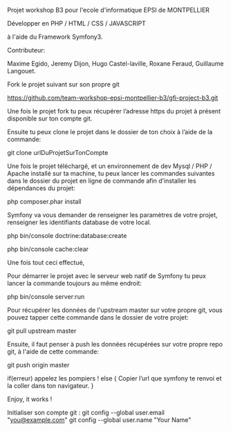 Projet workshop B3 pour l'ecole d'informatique EPSI de MONTPELLIER

Développer en PHP / HTML / CSS / JAVASCRIPT

à l'aide du Framework Symfony3.

Contributeur:

Maxime Egido, Jeremy Dijon, Hugo Castel-laville, Roxane Feraud, Guillaume Langouet.

Fork le projet suivant sur son propre git

https://github.com/team-workshop-epsi-montpellier-b3/gfi-project-b3.git

Une fois le projet fork tu peux récupérer l’adresse https du projet à présent disponible sur ton compte git.

Ensuite tu peux clone le projet dans le dossier de ton choix à l’aide de la commande:

git clone urlDuProjetSurTonCompte

Une fois le projet téléchargé, et un environnement de dev Mysql / PHP / Apache installé sur ta machine, tu peux lancer les commandes suivantes dans le dossier du projet en ligne de commande afin d’installer les dépendances du projet:

php composer.phar install

Symfony va vous demander de renseigner les paramètres de votre projet, renseigner les identifiants database de votre local.

php bin/console doctrine:database:create

php bin/console cache:clear


Une fois tout ceci effectué,

Pour démarrer le projet avec le serveur web natif de Symfony tu peux lancer la commande toujours au même endroit:

php bin/console server:run


Pour récupérer les données de l'upstream master sur votre propre git, vous pouvez tapper cette commande dans le dossier de votre projet:

git pull upstream master

Ensuite, il faut penser à push les données récupérées sur votre propre repo git, à l'aide de cette commande:

git push origin master


if(erreur)  appelez les pompiers !
else {
       Copier l’url que symfony te renvoi et la coller dans ton navigateur.
}

Enjoy, it works !


Initialiser son compte git :
git config --global user.email "you@example.com"
git config --global user.name "Your Name"

